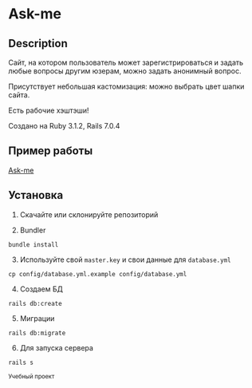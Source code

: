 # Ask-me

## Description
Сайт, на котором пользователь может зарегистрироваться и задать любые вопросы другим юзерам, можно задать анонимный вопрос.

Присутствует небольшая кастомизация: можно выбрать цвет шапки сайта.

Есть рабочие хэштэши!

Создано на Ruby 3.1.2, Rails 7.0.4

## Пример работы
[Ask-me](http://ask-me.borissoff.ru/)

## Установка
1. Скачайте или склонируйте репозиторий 

2. Bundler
```
bundle install
```
3. Используйте свой `master.key` и свои данные для `database.yml`
```
cp config/database.yml.example config/database.yml
```

4. Создаем БД
```
rails db:create
```
5. Миграции
```
rails db:migrate
```

6. Для запуска сервера
```
rails s
```

<sub>Учебный проект</sub>

